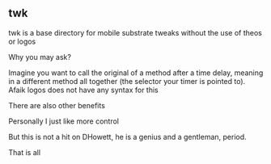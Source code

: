 twk
---

twk is a base directory for mobile substrate tweaks without the use of theos or logos

Why you may ask?

Imagine you want to call the original of a method after a time delay, meaning in a different method all together (the selector your timer is pointed to). Afaik logos does not have any syntax for this

There are also other benefits

Personally I just like more control

But this is not a hit on DHowett, he is a genius and a gentleman, period.

That is all
